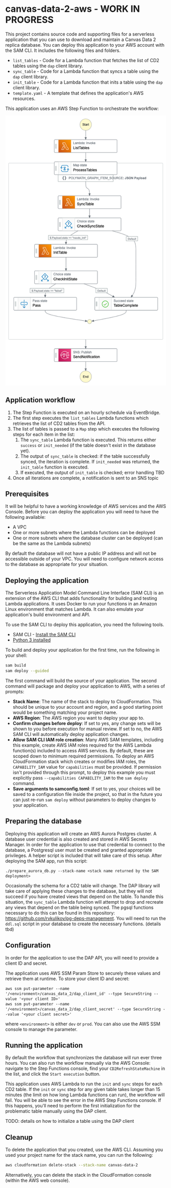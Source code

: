 # canvas-data-2-aws - WORK IN PROGRESS

This project contains source code and supporting files for a serverless application that you can use to download and maintain a Canvas Data 2 replica database.
You can deploy this application to your AWS account with the SAM CLI. It includes the following files and folders.

- `list_tables` - Code for a Lambda function that fetches the list of CD2 tables using the `dap` client library.
- `sync_table` - Code for a Lambda function that syncs a table using the `dap` client library.
- `init_table` - Code for a Lambda function that inits a table using the `dap` client library.
- `template.yaml` - A template that defines the application's AWS resources.

This application uses an AWS Step Function to orchestrate the workflow:

![workflow diagram](canvas-data-2-step-function.png)

## Application workflow

1. The Step Function is executed on an hourly schedule via EventBridge.
2. The first step executes the `list_tables` Lambda functions which retrieves the list of CD2 tables from the API.
3. The list of tables is passed to a `Map` step which executes the following steps for each item in the list:
   1. The `sync_table` Lambda function is executed. This returns either `success` or `init_needed` (if the table doesn't exist in the database yet).
   2. The output of `sync_table` is checked: if the table successfully synced, the iteration is complete. If `init_needed` was returned, the `init_table` function is executed.
   3. If executed, the output of `init_table` is checked; error handling TBD
4. Once all iterations are complete, a notification is sent to an SNS topic

## Prerequisites

It will be helpful to have a working knowledge of AWS services and the AWS Console. Before you can deploy the application you will need to have the following available:
* A VPC
* One or more subnets where the Lambda functions can be deployed
* One or more subnets where the database cluster can be deployed (can be the same as the Lambda subnets)

By default the database will not have a public IP address and will not be accessible outside of your VPC. You will need to configure network access to the database as appropriate for your situation.

## Deploying the application

The Serverless Application Model Command Line Interface (SAM CLI) is an extension of the AWS CLI that adds functionality for building and testing Lambda applications. It uses Docker to run your functions in an Amazon Linux environment that matches Lambda. It can also emulate your application's build environment and API.

To use the SAM CLI to deploy this application, you need the following tools.

* SAM CLI - [Install the SAM CLI](https://docs.aws.amazon.com/serverless-application-model/latest/developerguide/serverless-sam-cli-install.html)
* [Python 3 installed](https://www.python.org/downloads/)

To build and deploy your application for the first time, run the following in your shell:

```bash
sam build
sam deploy --guided
```

The first command will build the source of your application. The second command will package and deploy your application to AWS, with a series of prompts:

* **Stack Name**: The name of the stack to deploy to CloudFormation. This should be unique to your account and region, and a good starting point would be something matching your project name.
* **AWS Region**: The AWS region you want to deploy your app to.
* **Confirm changes before deploy**: If set to yes, any change sets will be shown to you before execution for manual review. If set to no, the AWS SAM CLI will automatically deploy application changes.
* **Allow SAM CLI IAM role creation**: Many AWS SAM templates, including this example, create AWS IAM roles required for the AWS Lambda function(s) included to access AWS services. By default, these are scoped down to minimum required permissions. To deploy an AWS CloudFormation stack which creates or modifies IAM roles, the `CAPABILITY_IAM` value for `capabilities` must be provided. If permission isn't provided through this prompt, to deploy this example you must explicitly pass `--capabilities CAPABILITY_IAM` to the `sam deploy` command.
* **Save arguments to samconfig.toml**: If set to yes, your choices will be saved to a configuration file inside the project, so that in the future you can just re-run `sam deploy` without parameters to deploy changes to your application.

## Preparing the database

Deploying this application will create an AWS Aurora Postgres cluster. A database user credential is also created and stored in AWS Secrets Manager. In order for the application to use that credential to connect to the database,
a Postgresql user must be created and granted appropriate privileges. A helper script is included that will take care of this setup. After deploying the SAM app, run this script:
```
./prepare_aurora_db.py --stack-name <stack name returned by the SAM deployment>
```
Occasionally the schema for a CD2 table will change. The DAP library will take care of applying these changes to the database, but they will not succeed if you have created views that depend on the table. To handle this situation, the `sync_table` Lambda function will attempt to drop and recreate any views that depend on the table being synced. The pgsql functions necessary to do this can be found in this repository: https://github.com/rvkulikov/pg-deps-management. You will need to run the `ddl.sql` script in your database to create the necessary functions. (details tbd)

## Configuration

In order for the application to use the DAP API, you will need to provide a client ID and secret.

The application uses AWS SSM Param Store to securely these values and retrieve them at runtime. To store your client ID and secret:
```
aws ssm put-parameter --name '/<environment>/canvas_data_2/dap_client_id' --type SecureString --value '<your client ID>'
aws ssm put-parameter --name '/<environment>/canvas_data_2/dap_client_secret' --type SecureString --value '<your client secret>'
```
where `<environment>` is either `dev` or `prod`. You can also use the AWS SSM console to manage the parameter.

## Running the application

By default the workflow that synchronizes the database will run ever three hours. You can also run the workflow manually via the AWS Console: navigate to the Step Functions console, find your `CD2RefreshStateMachine` in the list, and click the `Start execution` button.

This application uses AWS Lambda to run the `init` and `sync` steps for each CD2 table. If the `init` or `sync` step for any given table takes longer than 15 minutes (the limit on how long Lambda functions can run), the workflow will fail. You will be able to see the error in the AWS Step Functions console. If this happens, you'll need to perform the first initialization for the problematic table manually using the DAP client.

TODO: details on how to initialize a table using the DAP client

## Cleanup

To delete the application that you created, use the AWS CLI. Assuming you used your project name for the stack name, you can run the following:

```bash
aws cloudformation delete-stack --stack-name canvas-data-2
```

Alternatively, you can delete the stack in the CloudFormation console (within the AWS web console).
